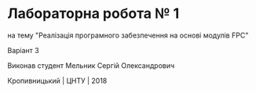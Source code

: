 ﻿# Лабораторна робота № 1


на тему "Реалізація програмного забезпечення на основі модулів FPC"

Варіант 3

Виконав студент Мельник Сергій Олександрович

Кропивницький | ЦНТУ | 2018

